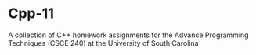 # Cpp-11
A collection of C++ homework assignments for the Advance Programming Techniques (CSCE 240) at the University of South Carolina
